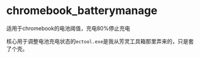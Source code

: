 # chromebook_batterymanage
适用于chromebook的电池阈值，充电80%停止充电

核心用于调整电池充电状态的`ectool.exe`是我从芳灵工具箱那里弄来的，只是套了个壳。
